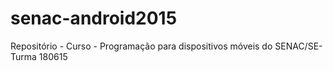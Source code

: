 # senac-android2015
Repositório - Curso - Programação para dispositivos móveis do SENAC/SE- Turma 180615
